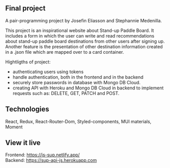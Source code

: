 ## Final project

A pair-programming project by Josefin Eliasson and Stephannie Medenilla. 

This project is an inspirational website about Stand-up Paddle Board. It includes a form in which the user can write and read recommendations about stand-up paddle board destinations from other users after signing up. Another feature is the presentation of other destination information created in a .json file which are mapped over to a card container.  

Hightligths of project: 
- authenticating users using tokens
- handle authentication, both in the frontend and in the backend
- securely store passwords in database with Mongo DB Cloud.
- creating API with Heroku and Mongo DB Cloud in backend to implement requests such as: DELETE, GET, PATCH and POST.  


## Technologies

React, Redux, React-Router-Dom, Styled-components, MUI materials, Moment 

## View it live
Frontend: https://js-sup.netlify.app/ <br>
Backend: https://sup-api-js.herokuapp.com



